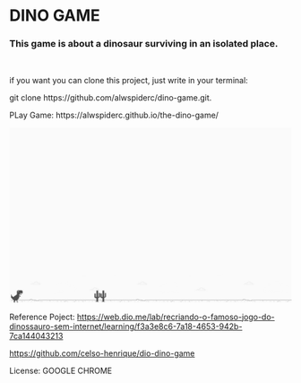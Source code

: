 # DINO GAME 

### This game is about a dinosaur surviving in an isolated place.

<br/>

<p>if you want you can clone this project, just write in your terminal: </p>
<p>git clone https://github.com/alwspiderc/dino-game.git.</p>
<p>PLay Game: https://alwspiderc.github.io/the-dino-game/</p>

<img src="img/demo.png">


Reference Poject: 
https://web.dio.me/lab/recriando-o-famoso-jogo-do-dinossauro-sem-internet/learning/f3a3e8c6-7a18-4653-942b-7ca144043213

https://github.com/celso-henrique/dio-dino-game

License: GOOGLE CHROME 
